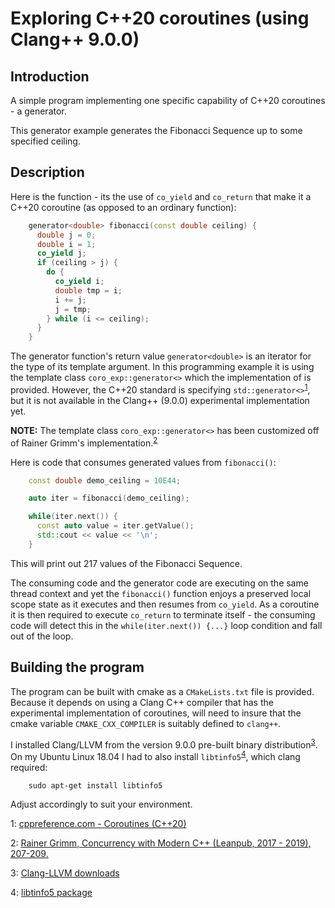 # Exploring C++20 coroutines (using Clang++ 9.0.0)

## Introduction

A simple program implementing one specific capability of C++20 coroutines - a generator.

This generator example generates the Fibonacci Sequence up to some specified ceiling.

## Description

Here is the function - its the use of `co_yield` and `co_return` that make it a C++20 coroutine (as opposed to an ordinary function):

```cpp
    generator<double> fibonacci(const double ceiling) {
      double j = 0;
      double i = 1;
      co_yield j;
      if (ceiling > j) {
        do {
          co_yield i;
          double tmp = i;
          i += j;
          j = tmp;
        } while (i <= ceiling);
      }
    }

```
The generator function's return value `generator<double>` is an iterator for the type of its template argument. In this programming example it is using the template class `coro_exp::generator<>` which the implementation of is provided. However, the C++20 standard is specifying `std::generator<>`<sup>[1](#fn1)</sup>, but it is not available in the Clang++ (9.0.0) experimental implementation yet.

**NOTE:** The template class `coro_exp::generator<>` has been customized off of Rainer Grimm's implementation.<sup>[2](#fn2)</sup>

Here is code that consumes generated values from `fibonacci()`:
```cpp
    const double demo_ceiling = 10E44;

    auto iter = fibonacci(demo_ceiling);

    while(iter.next()) {
      const auto value = iter.getValue();
      std::cout << value << '\n';
    }

```
This will print out 217 values of the Fibonacci Sequence.

The consuming code and the generator code are executing on the same thread context and yet the `fibonacci()` function enjoys a preserved local scope state as it executes and then resumes from `co_yield`. As a coroutine it is then required to execute `co_return` to terminate itself - the consuming code will detect this in the `while(iter.next()) {...}` loop condition and fall out of the loop.

## Building the program

The program can be built with cmake as a `CMakeLists.txt` file is provided. Because it depends on using a Clang C++ compiler that has the experimental implementation of coroutines, will need to insure that the cmake variable `CMAKE_CXX_COMPILER` is suitably defined to `clang++`.

I installed Clang/LLVM from the version 9.0.0 pre-built binary distribution<sup>[3](#fn3)</sup>. On my Ubuntu Linux 18.04 I had to also install `libtinfo5`<sup>[4](#fn4)</sup>, which clang required:
```shell
    sudo apt-get install libtinfo5
```

Adjust accordingly to suit your environment.

<a name="fn1">1</a>: [cppreference.com - Coroutines (C++20)](https://en.cppreference.com/w/cpp/language/coroutines)

<a name="fn2">2</a>: [Rainer Grimm, Concurrency with Modern C++ (Leanpub, 2017 - 2019), 207-209.](https://leanpub.com/concurrencywithmodernc)

<a name="fn3">3</a>: [Clang-LLVM downloads](http://releases.llvm.org/download.html#9.0.0)

<a name="fn4">4</a>: [libtinfo5 package](https://ubuntu.pkgs.org/18.04/ubuntu-main-amd64/libtinfo5_6.1-1ubuntu1_amd64.deb.html)
